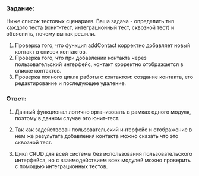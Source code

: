 ### Задание:
Ниже список тестовых сценариев. Ваша задача - определить тип каждого теста (юнит-тест, интеграционный тест, сквозной тест) и объяснить, почему вы так решили.

1. Проверка того, что функция addContact корректно добавляет новый контакт в список контактов.
2. Проверка того, что при добавлении контакта через пользовательский интерфейс, контакт корректно отображается в списке контактов.
3. Проверка полного цикла работы с контактом: создание контакта, его редактирование и последующее удаление.


### Ответ:

1. Данный функционал логично организовать в рамках одного модуля, поэтому в данном случае это юнит-тест.

2. Так как задействован пользовательский интерфейс и отображение в нем же результата добавления контакта можно сказать что это сквозной тест.

3. Цикл CRUD для всей системы без использования пользовательского интерфейса, но с взаимодействием всех модулей можно проверить с помощью интеграционных тестов.